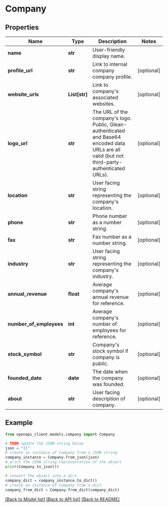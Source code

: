 # Company


## Properties

Name | Type | Description | Notes
------------ | ------------- | ------------- | -------------
**name** | **str** | User-friendly display name. | 
**profile_url** | **str** | Link to internal company company profile. | [optional] 
**website_urls** | **List[str]** | Link to company&#39;s associated websites. | [optional] 
**logo_url** | **str** | The URL of the company&#39;s logo. Public, Glean-authenticated and Base64 encoded data URLs are all valid (but not third-party-authenticated URLs). | [optional] 
**location** | **str** | User facing string representing the company&#39;s location. | [optional] 
**phone** | **str** | Phone number as a number string. | [optional] 
**fax** | **str** | Fax number as a number string. | [optional] 
**industry** | **str** | User facing string representing the company&#39;s industry. | [optional] 
**annual_revenue** | **float** | Average company&#39;s annual revenue for reference. | [optional] 
**number_of_employees** | **int** | Average company&#39;s number of employees for reference. | [optional] 
**stock_symbol** | **str** | Company&#39;s stock symbol if company is public. | [optional] 
**founded_date** | **date** | The date when the company was founded. | [optional] 
**about** | **str** | User facing description of company. | [optional] 

## Example

```python
from openapi_client.models.company import Company

# TODO update the JSON string below
json = "{}"
# create an instance of Company from a JSON string
company_instance = Company.from_json(json)
# print the JSON string representation of the object
print(Company.to_json())

# convert the object into a dict
company_dict = company_instance.to_dict()
# create an instance of Company from a dict
company_from_dict = Company.from_dict(company_dict)
```
[[Back to Model list]](../README.md#documentation-for-models) [[Back to API list]](../README.md#documentation-for-api-endpoints) [[Back to README]](../README.md)


